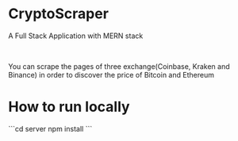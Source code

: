 <h1>CryptoScraper</h1>
<p>A Full Stack Application with MERN stack</p>
<br>
<p>You can scrape the pages of three exchange(Coinbase, Kraken and Binance) in order to discover the price of Bitcoin and Ethereum</p>

<h1>How to run locally</h1>
```cd server
npm install
```

